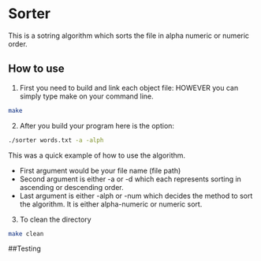 # Sorter

This is a sotring algorithm which sorts the file in alpha numeric or numeric order. 

## How to use

1. First you need to build and link each object file:
HOWEVER you can simply type make on your command line. 

```bash
make
```

2. After you build your program here is the option:

```bash
./sorter words.txt -a -alph
```

This was a quick example of how to use the algorithm. 
- First argument would be your file name (file path)
- Second argument is either -a or -d which each represents sorting in ascending or descending order. 
- Last argument is either -alph or -num which decides the method to sort the algorithm. It is either alpha-numeric or numeric sort. 

3. To clean the directory

```bash
make clean
```

##Testing


